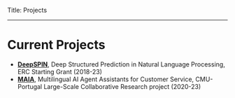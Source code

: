 Title: Projects

---

# Current Projects

- **[DeepSPIN](https://deep-spin.github.io)**, Deep Structured Prediction in Natural Language Processing, ERC Starting Grant (2018-23)
- **[MAIA](https://unbabel.com/research/maia)**, Multilingual AI Agent Assistants for Customer Service, CMU-Portugal Large-Scale Collaborative Research project (2020-23)

